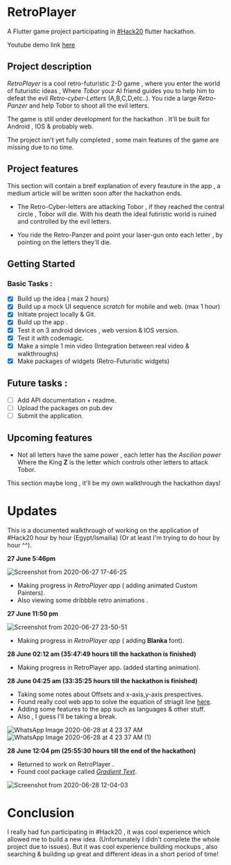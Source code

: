 # RetroPlayer

A Flutter game project participating in [#Hack20](https://flutterhackathon.com/#/) flutter hackathon.

Youtube demo link [here](https://youtu.be/zgTaa--_svc)

## Project description 
*RetroPlayer* is a cool retro-futuristic 2-D game , where you enter the world of futuristic ideas , Where *Tobor* your AI friend guides you to help him to defeat the evil *Retro-cyber-Letters* (A,B,C,D,etc..).
You ride a large *Retro-Panzer* and help Tobor to shoot all the evil letters.

The game is still under development for the hackathon . It'll be built for Android , IOS & probably web. 

The project isn't yet fully completed , some main features of the game are missing due to no time.

## Project features 

This section will contain a breif explanation of every feauture in the app , a medium article will be written soon after the hackathon ends.

- The Retro-Cyber-letters are attacking Tobor , if they reached the central circle , Tobor will die. With his death the ideal futiristic world is ruined and controlled by the evil letters.

- You ride the Retro-Panzer and point your laser-gun onto each letter , by pointing on the letters they'll die.


## Getting Started

### Basic Tasks : 
- [x] Build up the idea ( max 2 hours) 
- [x] Build up a mock UI sequence *scratch* for mobile and web. (max 1 hour) 
- [x] Initiate project locally & Git.
- [x] Build up the app .
- [x] Test it on 3 android devices , web version & IOS version. 
- [x] Test it with codemagic.
- [x] Make a simple 1 min video (Integration between real video & walkthroughs) 
- [x] Make packages of widgets (Retro-Futuristic widgets)

## Future tasks :
- [ ] Add API documentation + readme.
- [ ] Upload the packages on pub.dev
- [ ] Submit the application.

## Upcoming features 
- Not all letters have the same power , each letter has the *Ascilion power* Where the King **Z** is the letter which controls other letters to attack Tobor.

This section maybe long , it'll be my own walkthrough the hackathon days!

# Updates 

This is a documented walkthrough of working on the application of #Hack20 hour by hour (Egypt/Ismailia) (Or at least I'm trying to do hour by hour ^^).

**27 June 5:46pm** 

![Screenshot from 2020-06-27 17-46-25](https://user-images.githubusercontent.com/50237142/85934609-5d444c00-b8e5-11ea-8fc4-842695f8721d.png)
- Making progress in *RetroPlayer app* ( adding animated Custom Painters).
- Also viewing some dribbble retro animations .

**27 June 11:50 pm**

![Screenshot from 2020-06-27 23-50-51](https://user-images.githubusercontent.com/50237142/85934592-08083a80-b8e5-11ea-940a-172c00ecae99.png)

- Making progress in *RetroPlayer app* ( adding **Blanka** font).

**28 June 02:12 am (35:47:49 hours till the hackathon is finished)** 

- Making progress in RetroPlayer app. (added starting animation).

**28 June 04:25 am (33:35:25 hours till the hackathon is finished)** 

- Taking some notes about Offsets and x-axis,y-axis prespectives.
- Found really cool web app to solve the equation of striagit line [here](http://www.webmath.com/equline1.html).
- Adding some features to the app such as languages & other stuff. 
- Also , I guess I'll be taking a break.

![WhatsApp Image 2020-06-28 at 4 23 37 AM](https://user-images.githubusercontent.com/50237142/85936088-75bd6200-b8f7-11ea-9ac8-dc7aeb032e81.jpeg)
![WhatsApp Image 2020-06-28 at 4 23 37 AM (1)](https://user-images.githubusercontent.com/50237142/85936089-7655f880-b8f7-11ea-83ca-6da94d1938c6.jpeg)

**28 June 12:04 pm (25:55:30 hours till the end of the hackathon)**

- Returned to work on RetroPlayer .
- Found cool package called [*Gradient Text*](https://pub.dev/packages/gradient_text).

![Screenshot from 2020-06-28 12-04-03](https://user-images.githubusercontent.com/50237142/85944538-c2289200-b937-11ea-8716-7900a3656718.png)

# Conclusion 
I really had fun participating in #Hack20 , it was cool experience which allowed me to build a new idea. (Unfortunately I didn't complete the whole project due to issues). 
But it was cool experience building mockups , also searching & building up great and different ideas in a short period of time! 
